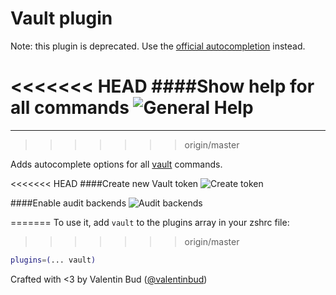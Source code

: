 # Vault plugin

Note: this plugin is deprecated. Use the [official autocompletion](https://www.vaultproject.io/docs/commands/index.html#autocompletion) instead.

<<<<<<< HEAD
####Show help for all commands
![General Help](http://i.imgur.com/yv5Db1r.png "Help for all commands")
=======
-------
>>>>>>> origin/master

Adds autocomplete options for all [vault](https://www.vaultproject.io) commands.

<<<<<<< HEAD
####Create new Vault token
![Create token](http://i.imgur.com/xMegNgh.png "Create token")


####Enable audit backends
![Audit backends](http://i.imgur.com/fKLeiSF.png "Audit backends")

=======
To use it, add `vault` to the plugins array in your zshrc file:
>>>>>>> origin/master

```zsh
plugins=(... vault)
```

Crafted with <3 by Valentin Bud ([@valentinbud](https://twitter.com/valentinbud))